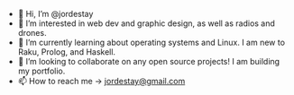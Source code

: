 - 👋 Hi, I’m @jordestay
- 👀 I’m interested in web dev and graphic design, as well as radios and drones.
- 🌱 I’m currently learning about operating systems and Linux. I am new to Raku, Prolog, and Haskell.
- 💞️ I’m looking to collaborate on any open source projects! I am building my portfolio.
- 📫 How to reach me -> jordestay@gmail.com

<!---
jordestay/jordestay is a ✨ special ✨ repository because its `README.md` (this file) appears on your GitHub profile.
You can click the Preview link to take a look at your changes.
--->

